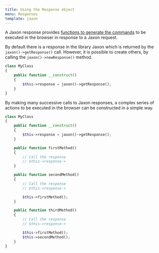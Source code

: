 ```yaml
---
title: Using the Response object
menu: Responses
template: jaxon
---
```


A Jaxon response provides [functions to generate the commands](../../features/responses.html) to be executed in the browser in response to a Jaxon request.

By default there is a response in the library Jaxon which is returned by the `jaxon()->getResponse()` call.
However, it is possible to create others, by calling the `jaxon()->newResponse()` method.

```php
class MyClass
{
    public function __construct()
    {
        $this->response = jaxon()->getResponse();
    }
}
```

By making many successive calls to Jaxon responses, a complex series of actions to be executed in the browser can be constructed in a simple way.

```php
class MyClass
{
    public function __construct()
    {
        $this->response = jaxon()->getResponse();
    }

    public function firstMethod()
    {
        // Call the response
        // $this->response->
    }

    public function secondMethod()
    {
        // Call the response
        // $this->response->

        $this->firstMethod();
    }

    public function thirdMethod()
    {
        // Call the response
        // $this->response->

        $this->firstMethod();
        $this->secondMethod();
    }
}
```
